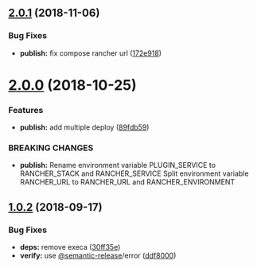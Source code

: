 ## [2.0.1](https://github.com/lgaticaq/semantic-release-rancher/compare/v2.0.0...v2.0.1) (2018-11-06)


### Bug Fixes

* **publish:** fix compose rancher url ([172e918](https://github.com/lgaticaq/semantic-release-rancher/commit/172e918))

# [2.0.0](https://github.com/lgaticaq/semantic-release-rancher/compare/v1.0.2...v2.0.0) (2018-10-25)


### Features

* **publish:** add multiple deploy ([89fdb59](https://github.com/lgaticaq/semantic-release-rancher/commit/89fdb59))


### BREAKING CHANGES

* **publish:** Rename environment variable PLUGIN_SERVICE to
    RANCHER_STACK and RANCHER_SERVICE
    Split environment variable RANCHER_URL to
    RANCHER_URL and RANCHER_ENVIRONMENT

## [1.0.2](https://github.com/lgaticaq/semantic-release-rancher/compare/v1.0.1...v1.0.2) (2018-09-17)


### Bug Fixes

* **deps:** remove execa ([30ff35e](https://github.com/lgaticaq/semantic-release-rancher/commit/30ff35e))
* **verify:** use [@semantic-release](https://github.com/semantic-release)/error ([ddf8000](https://github.com/lgaticaq/semantic-release-rancher/commit/ddf8000))
